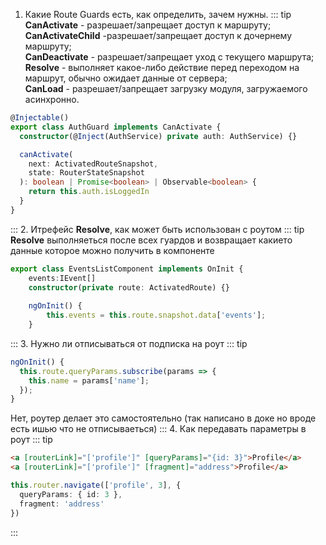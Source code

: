 1. Какие Route Guards есть, как определить, зачем нужны.
::: tip
**CanActivate** - разрешает/запрещает доступ к маршруту; <br/>
**CanActivateChild** -разрешает/запрещает доступ к дочернему маршруту; <br/>
**CanDeactivate** - разрешает/запрещает уход с текущего маршрута; <br/>
**Resolve** - выполняет какое-либо действие перед переходом на маршрут, обычно ожидает данные от сервера; <br/>
**CanLoad** - разрешает/запрещает загрузку модуля, загружаемого асинхронно. <br/>
```typescript
@Injectable()
export class AuthGuard implements CanActivate {
  constructor(@Inject(AuthService) private auth: AuthService) {}

  canActivate(
    next: ActivatedRouteSnapshot,
    state: RouterStateSnapshot
  ): boolean | Promise<boolean> | Observable<boolean> {
    return this.auth.isLoggedIn
  }
}
```
:::
2. Итрефейс **Resolve**, как может быть использован с роутом
::: tip
**Resolve** выполняеться после всех гуардов и возвращает какието данные которое можно получить в компоненте
```typescript
export class EventsListComponent implements OnInit {
    events:IEvent[]
    constructor(private route: ActivatedRoute) {}
   
    ngOnInit() { 
        this.events = this.route.snapshot.data['events'];
    }
```
::: 
3. Нужно ли отписываться от подписка на роут
::: tip
```typescript
ngOnInit() {
  this.route.queryParams.subscribe(params => {
    this.name = params['name'];
  });
}
```
Нет, роутер делает это самостоятельно (так написано в доке но вроде есть ишью что не отписываеться)
:::
4. Как передавать параметры в роут
::: tip
```html
<a [routerLink]="['profile']" [queryParams]="{id: 3}">Profile</a>
<a [routerLink]="['profile']" [fragment]="address">Profile</a>
```
```typescript
this.router.navigate(['profile', 3], {
  queryParams: { id: 3 },
  fragment: 'address'
})
```
:::



